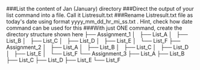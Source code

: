 ###List the content of Jan (January) directory
###Direct the output of your list command into a file. Call it Listresult.txt
###Rename Listresult.txt file as today's date using format yyyy_mm_dd_hr_mi_ss.txt . Hint, check how date command can be used for this
###With just ONE command, create the directory structure shown here
├── Assignment_1
│   ├── List_A
│   ├── List_B
│   ├── List_C
│   ├── List_D
│   ├── List_E
│   └── List_F
├── Assignment_2
│   ├── List_A
│   ├── List_B
│   ├── List_C
│   ├── List_D
│   ├── List_E
│   └── List_F
└── Assignment_3
    ├── List_A
    ├── List_B
    ├── List_C
    ├── List_D
    ├── List_E
    └── List_F


